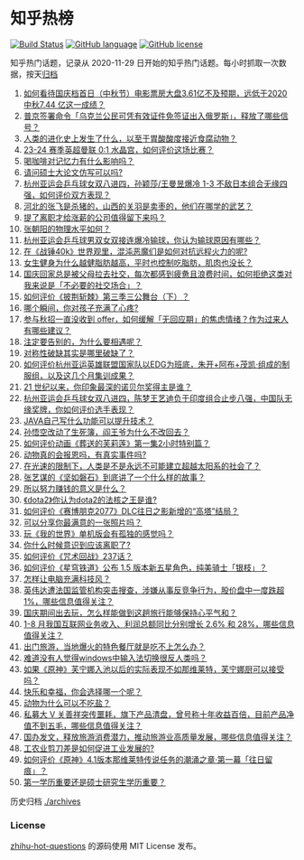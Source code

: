 # 知乎热榜
[![Build Status](https://github.com/ToWeLong/zhihu-hot-questions/workflows/CI/badge.svg)](https://github.com/ToWeLong/zhihu-hot-questions/actions)
[![GitHub language](https://img.shields.io/badge/language-golang-orange.svg)](https://golang.org/)
[![GitHub license](https://img.shields.io/github/license/ToWeLong/zhihu-hot-questions)](https://github.com/ToWeLong/zhihu-hot-questions/blob/main/LICENSE)

知乎热门话题，记录从 2020-11-29 日开始的知乎热门话题。每小时抓取一次数据，按天[归档](./archives)

<!-- BEGIN -->

1. [如何看待国庆档首日（中秋节）电影票房大盘3.61亿不及预期，远低于2020中秋7.44 亿这一成绩？](https://www.zhihu.com/question/624350845)
1. [普京签署命令「乌克兰公民可凭有效证件免签证出入俄罗斯」，释放了哪些信号？](https://www.zhihu.com/question/624352775)
1. [人类的进化史上发生了什么，以至于胃酸酸度接近食腐动物？](https://www.zhihu.com/question/593178933)
1. [23-24 赛季英超曼联 0:1 水晶宫，如何评价这场比赛？](https://www.zhihu.com/question/624397644)
1. [喝咖啡对记忆力有什么影响吗？](https://www.zhihu.com/question/20407937)
1. [请问硕士大论文仿写可以吗?](https://www.zhihu.com/question/615040247)
1. [杭州亚运会乒乓球女双八进四，孙颖莎/王曼昱爆冷 1-3 不敌日本组合无缘四强，如何评价双方表现？](https://www.zhihu.com/question/624382268)
1. [河北的张飞是杀猪的，山西的关羽是卖枣的，他们在哪学的武艺？](https://www.zhihu.com/question/426938125)
1. [提了离职才给涨薪的公司值得留下来吗？](https://www.zhihu.com/question/622559001)
1. [张朝阳的物理水平如何？](https://www.zhihu.com/question/623804545)
1. [杭州亚运会乒乓球男双女双接连爆冷输球，你认为输球原因有哪些？](https://www.zhihu.com/question/624382676)
1. [在《战锤40k》世界观里，混沌恶魔们是如何对抗远程火力的呢?](https://www.zhihu.com/question/624355658)
1. [女生健身为什么越健脂肪越高，平时也控制吃脂肪，肌肉也没长？](https://www.zhihu.com/question/624144515)
1. [国庆回家总是被父母拉去社交，每次都感到疲惫且浪费时间，如何拒绝这类对我来说是「不必要的社交场合」？](https://www.zhihu.com/question/621810956)
1. [如何评价《披荆斩棘》第三季三公舞台（下）？](https://www.zhihu.com/question/624356047)
1. [哪个瞬间，你对孩子充满了心疼?](https://www.zhihu.com/question/366511075)
1. [参与秋招一直没收到 offer，如何缓解「无回应期」的焦虑情绪？作为过来人有哪些建议？](https://www.zhihu.com/question/622550136)
1. [注定要告别的，为什么要相遇呢？](https://www.zhihu.com/question/624310036)
1. [对称性破缺其实是哪里破缺了？](https://www.zhihu.com/question/614254903)
1. [如何评价杭州亚运英雄联盟国家队以EDG为班底，朱开+阿布+茂凯·组成的制服组，以及这几个月集训成果？](https://www.zhihu.com/question/624195154)
1. [21 世纪以来，你印象最深的诺贝尔奖得主是谁？](https://www.zhihu.com/question/622723400)
1. [杭州亚运会乒乓球女双八进四，陈梦王艺迪负于印度组合止步八强，中国队无缘奖牌，你如何评价选手表现？](https://www.zhihu.com/question/624390204)
1. [JAVA自己写什么功能可以提升技术？](https://www.zhihu.com/question/616660274)
1. [孙悟空改动了生死簿，阎王爷为什么不改回去？](https://www.zhihu.com/question/619608490)
1. [如何评价动画《葬送的芙莉莲》第一集2小时特别篇？](https://www.zhihu.com/question/623164490)
1. [动物真的会报恩吗，有真实事件吗?](https://www.zhihu.com/question/445552843)
1. [在光速的限制下，人类是不是永远不可能建立超越太阳系的社会了？](https://www.zhihu.com/question/615060762)
1. [张艺谋的《坚如磐石》到底讲了一个什么样的故事？](https://www.zhihu.com/question/624012228)
1. [所以努力赚钱的意义是什么？](https://www.zhihu.com/question/624292124)
1. [《dota2》你认为dota2的法核之王是谁?](https://www.zhihu.com/question/623884605)
1. [如何评价《赛博朋克2077》DLC往日之影新增的“高塔”结局？](https://www.zhihu.com/question/623845021)
1. [可以分享你最满意的一张照片吗？](https://www.zhihu.com/question/623948087)
1. [玩《我的世界》单机版会有孤独的感觉吗？](https://www.zhihu.com/question/312217005)
1. [你什么时候意识到应该离职了?](https://www.zhihu.com/question/612623726)
1. [如何评价《咒术回战》237话？](https://www.zhihu.com/question/624004407)
1. [如何评价《星穹铁道》公布 1.5 版本新五星角色，纯美骑士「银枝」？](https://www.zhihu.com/question/624004451)
1. [怎样让电脑充满科技风？](https://www.zhihu.com/question/619067222)
1. [英伟达遭法国监管机构突击搜查，涉嫌从事反竞争行为，股价盘中一度跌超 1%，哪些信息值得关注？](https://www.zhihu.com/question/624276723)
1. [国庆期间出去玩，怎么样能做到这趟旅行能够保持心平气和？](https://www.zhihu.com/question/623824627)
1. [1-8 月我国互联网业务收入、利润总额同比分别增长 2.6% 和 28%，哪些信息值得关注？](https://www.zhihu.com/question/624350586)
1. [出门旅游，当地爆火的特色餐厅就是吃不上怎么办？](https://www.zhihu.com/question/623824621)
1. [难道没有人觉得windows中输入法切换很反人类吗？](https://www.zhihu.com/question/50536180)
1. [如果《原神》芙宁娜入池以后的实际表现不如那维莱特，芙宁娜厨可以接受吗？](https://www.zhihu.com/question/624295822)
1. [快乐和幸福，你会选择哪一个呢？](https://www.zhihu.com/question/624320033)
1. [动物为什么可以不吃盐？](https://www.zhihu.com/question/288354851)
1. [私募大 V 关善祥突传噩耗，旗下产品清盘，曾号称十年收益百倍，目前产品净值不到五毛，哪些信息值得关注？](https://www.zhihu.com/question/624311062)
1. [国办发文，释放旅游消费潜力，推动旅游业高质量发展，哪些信息值得关注？](https://www.zhihu.com/question/624307478)
1. [工农业剪刀差是如何促进工业发展的?](https://www.zhihu.com/question/557559100)
1. [如何评价《原神》4.1版本那维莱特传说任务的潮涌之章·第一幕「往日留痕」？](https://www.zhihu.com/question/624174868)
1. [第一学历重要还是硕士研究生学历重要？](https://www.zhihu.com/question/619560349)

<!-- END -->

历史归档 [./archives](./archives)


### License
[zhihu-hot-questions](https://github.com/towelong/zhihu-hot-questions) 的源码使用 MIT License 发布。
